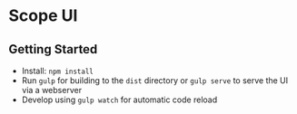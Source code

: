 # Scope UI

## Getting Started

- Install: `npm install`
- Run `gulp` for building to the `dist` directory or `gulp serve` to serve the UI via a webserver
- Develop using `gulp watch` for automatic code reload

